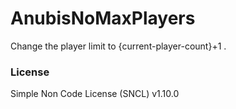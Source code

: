 # AnubisNoMaxPlayers
Change the player limit to {current-player-count}+1 .

### License
Simple Non Code License (SNCL) v1.10.0
